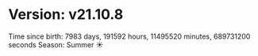 # Version: v21.10.8
Time since birth: 7983 days, 191592 hours, 11495520 minutes, 689731200 seconds
Season: Summer ☀️
